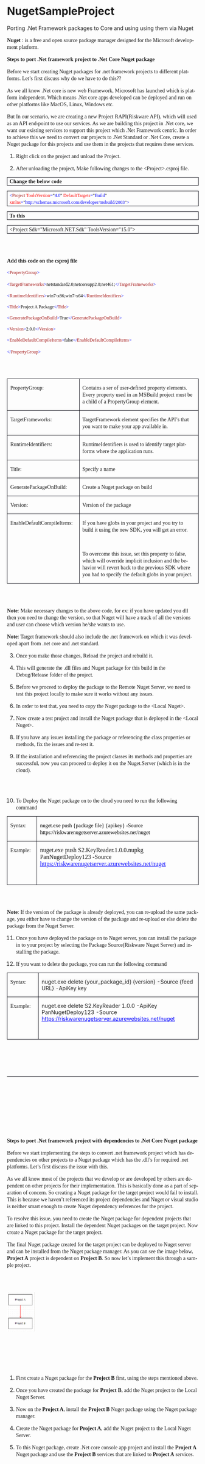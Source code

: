 # NugetSampleProject
Porting .Net Framework packages to Core and using using them via Nuget

<!DOCTYPE HTML PUBLIC "-//W3C//DTD HTML 4.0 Transitional//EN">
<HTML>
<HEAD>	
</HEAD>
<BODY LANG="en-US" LINK="#0000ff" DIR="LTR">
<P STYLE="margin-bottom: 0.11in"><FONT FACE="Cambria, serif"><B>Nuget
</B></FONT><FONT FACE="Cambria, serif">: is a free and open source
package manager designed for the Microsoft development platform.</FONT></P>
<P STYLE="margin-bottom: 0.11in"><FONT FACE="Cambria, serif"><B>Steps
to port .Net framework project to .Net Core Nuget package</B></FONT></P>
<P STYLE="margin-bottom: 0.11in"><FONT FACE="Cambria, serif">Before
we start creating Nuget packages for .net framework projects to
different platforms. Let’s first discuss why do we have to do
this??</FONT></P>
<P STYLE="margin-bottom: 0.11in"><FONT FACE="Cambria, serif">As we
all know .Net core is new web Framework, Microsoft has launched which
is platform independent. Which means .Net core apps developed can be
deployed and run on other platforms like MacOS, Linux, Windows etc. </FONT>
</P>
<P STYLE="margin-bottom: 0.11in"><FONT FACE="Cambria, serif">But In
our scenario, we are creating a new Project RAPI(Riskware API), which
will used as an API end-point to use our services. As we are building
this project in .Net core, we want our existing services to support
this project which .Net Framework centric. In order to achieve this
we need to convert our projects to .Net Standard or .Net Core, create
a Nuget package for this projects and use them in the projects that
requires these services.</FONT></P>
<OL>
	<LI><P STYLE="margin-bottom: 0.11in"><FONT FACE="Cambria, serif">Right
	click on the project and unload the Project.</FONT></P>
	<LI><P STYLE="margin-bottom: 0.11in"><FONT FACE="Cambria, serif">After
	unloading the project, Make following changes to the 
	&lt;Project&gt;.csproj file.</FONT></P>
</OL>
<P STYLE="margin-bottom: 0.11in; border: 1px solid #00000a; padding: 0.01in 0.06in">
<FONT FACE="Cambria, serif"><B>Change the below code</B></FONT></P>
<P STYLE="margin-bottom: 0.11in; border: 1px solid #00000a; padding: 0.01in 0.06in">
<FONT COLOR="#0000ff"><FONT FACE="Consolas, serif"><FONT SIZE=2 STYLE="font-size: 9pt">&lt;</FONT></FONT></FONT><FONT COLOR="#a31515"><FONT FACE="Consolas, serif"><FONT SIZE=2 STYLE="font-size: 9pt">Project</FONT></FONT></FONT><FONT COLOR="#0000ff"><FONT FACE="Consolas, serif"><FONT SIZE=2 STYLE="font-size: 9pt">
</FONT></FONT></FONT><FONT COLOR="#ff0000"><FONT FACE="Consolas, serif"><FONT SIZE=2 STYLE="font-size: 9pt">ToolsVersion</FONT></FONT></FONT><FONT COLOR="#0000ff"><FONT FACE="Consolas, serif"><FONT SIZE=2 STYLE="font-size: 9pt">=</FONT></FONT></FONT><FONT COLOR="#000000"><FONT FACE="Consolas, serif"><FONT SIZE=2 STYLE="font-size: 9pt">&quot;</FONT></FONT></FONT><FONT COLOR="#0000ff"><FONT FACE="Consolas, serif"><FONT SIZE=2 STYLE="font-size: 9pt">4.0</FONT></FONT></FONT><FONT COLOR="#000000"><FONT FACE="Consolas, serif"><FONT SIZE=2 STYLE="font-size: 9pt">&quot;</FONT></FONT></FONT><FONT COLOR="#0000ff"><FONT FACE="Consolas, serif"><FONT SIZE=2 STYLE="font-size: 9pt">
</FONT></FONT></FONT><FONT COLOR="#ff0000"><FONT FACE="Consolas, serif"><FONT SIZE=2 STYLE="font-size: 9pt">DefaultTargets</FONT></FONT></FONT><FONT COLOR="#0000ff"><FONT FACE="Consolas, serif"><FONT SIZE=2 STYLE="font-size: 9pt">=</FONT></FONT></FONT><FONT COLOR="#000000"><FONT FACE="Consolas, serif"><FONT SIZE=2 STYLE="font-size: 9pt">&quot;</FONT></FONT></FONT><FONT COLOR="#0000ff"><FONT FACE="Consolas, serif"><FONT SIZE=2 STYLE="font-size: 9pt">Build</FONT></FONT></FONT><FONT COLOR="#000000"><FONT FACE="Consolas, serif"><FONT SIZE=2 STYLE="font-size: 9pt">&quot;</FONT></FONT></FONT><FONT COLOR="#0000ff"><FONT FACE="Consolas, serif"><FONT SIZE=2 STYLE="font-size: 9pt">
</FONT></FONT></FONT><FONT COLOR="#ff0000"><FONT FACE="Consolas, serif"><FONT SIZE=2 STYLE="font-size: 9pt">xmlns</FONT></FONT></FONT><FONT COLOR="#0000ff"><FONT FACE="Consolas, serif"><FONT SIZE=2 STYLE="font-size: 9pt">=</FONT></FONT></FONT><FONT COLOR="#000000"><FONT FACE="Consolas, serif"><FONT SIZE=2 STYLE="font-size: 9pt">&quot;</FONT></FONT></FONT><FONT COLOR="#0000ff"><FONT FACE="Consolas, serif"><FONT SIZE=2 STYLE="font-size: 9pt">http://schemas.microsoft.com/developer/msbuild/2003</FONT></FONT></FONT><FONT COLOR="#000000"><FONT FACE="Consolas, serif"><FONT SIZE=2 STYLE="font-size: 9pt">&quot;</FONT></FONT></FONT><FONT COLOR="#0000ff"><FONT FACE="Consolas, serif"><FONT SIZE=2 STYLE="font-size: 9pt">&gt;</FONT></FONT></FONT></P>
<P STYLE="margin-bottom: 0.11in; border: 1px solid #00000a; padding: 0.01in 0.06in">
<FONT FACE="Cambria, serif"><B>To this </B></FONT>
</P>
<P STYLE="margin-bottom: 0.11in; border: 1px solid #00000a; padding: 0.01in 0.06in"><A NAME="OLE_LINK2"></A><A NAME="OLE_LINK1"></A>
<FONT FACE="Cambria, serif">&lt;Project Sdk=&quot;Microsoft.NET.Sdk&quot;
ToolsVersion=&quot;15.0&quot;&gt;</FONT></P>
<P STYLE="margin-bottom: 0.11in"><BR><BR>
</P>
<P STYLE="margin-bottom: 0.11in"><A NAME="_GoBack"></A><FONT FACE="Cambria, serif"><B>Add
this code on the csproj file</B></FONT></P>
<P STYLE="margin-bottom: 0in; line-height: 100%"><FONT COLOR="#0000ff">
<FONT FACE="Consolas, serif"><FONT SIZE=2 STYLE="font-size: 9pt">&lt;</FONT></FONT></FONT><FONT COLOR="#a31515"><FONT FACE="Consolas, serif"><FONT SIZE=2 STYLE="font-size: 9pt">PropertyGroup</FONT></FONT></FONT><FONT COLOR="#0000ff"><FONT FACE="Consolas, serif"><FONT SIZE=2 STYLE="font-size: 9pt">&gt;
     </FONT></FONT></FONT>
</P>
<P STYLE="margin-bottom: 0in; line-height: 100%"><FONT COLOR="#0000ff">
  
<FONT FACE="Consolas, serif"><FONT SIZE=2 STYLE="font-size: 9pt">&lt;</FONT></FONT></FONT><FONT COLOR="#a31515"><FONT FACE="Consolas, serif"><FONT SIZE=2 STYLE="font-size: 9pt">TargetFrameworks</FONT></FONT></FONT><FONT COLOR="#0000ff"><FONT FACE="Consolas, serif"><FONT SIZE=2 STYLE="font-size: 9pt">&gt;</FONT></FONT></FONT><FONT COLOR="#000000"><FONT FACE="Consolas, serif"><FONT SIZE=2 STYLE="font-size: 9pt">netstandard2.0;netcoreapp2.0;net461;</FONT></FONT></FONT><FONT COLOR="#0000ff"><FONT FACE="Consolas, serif"><FONT SIZE=2 STYLE="font-size: 9pt">&lt;/</FONT></FONT></FONT><FONT COLOR="#a31515"><FONT FACE="Consolas, serif"><FONT SIZE=2 STYLE="font-size: 9pt">TargetFrameworks</FONT></FONT></FONT><FONT COLOR="#0000ff"><FONT FACE="Consolas, serif"><FONT SIZE=2 STYLE="font-size: 9pt">&gt;
   </FONT></FONT></FONT>
</P>
<P STYLE="margin-bottom: 0in; line-height: 100%"><FONT COLOR="#0000ff">
   <FONT FACE="Consolas, serif"><FONT SIZE=2 STYLE="font-size: 9pt">&lt;</FONT></FONT></FONT><FONT COLOR="#a31515"><FONT FACE="Consolas, serif"><FONT SIZE=2 STYLE="font-size: 9pt">RuntimeIdentifiers</FONT></FONT></FONT><FONT COLOR="#0000ff"><FONT FACE="Consolas, serif"><FONT SIZE=2 STYLE="font-size: 9pt">&gt;</FONT></FONT></FONT><FONT COLOR="#000000"><FONT FACE="Consolas, serif"><FONT SIZE=2 STYLE="font-size: 9pt">win7-x86;win7-x64</FONT></FONT></FONT><FONT COLOR="#0000ff"><FONT FACE="Consolas, serif"><FONT SIZE=2 STYLE="font-size: 9pt">&lt;/</FONT></FONT></FONT><FONT COLOR="#a31515"><FONT FACE="Consolas, serif"><FONT SIZE=2 STYLE="font-size: 9pt">RuntimeIdentifiers</FONT></FONT></FONT><FONT COLOR="#0000ff"><FONT FACE="Consolas, serif"><FONT SIZE=2 STYLE="font-size: 9pt">&gt;
                                                          </FONT></FONT></FONT>
</P>
<P STYLE="margin-bottom: 0in; line-height: 100%"><FONT COLOR="#0000ff">
   <FONT FACE="Consolas, serif"><FONT SIZE=2 STYLE="font-size: 9pt">&lt;</FONT></FONT></FONT><FONT COLOR="#a31515"><FONT FACE="Consolas, serif"><FONT SIZE=2 STYLE="font-size: 9pt">Title</FONT></FONT></FONT><FONT COLOR="#0000ff"><FONT FACE="Consolas, serif"><FONT SIZE=2 STYLE="font-size: 9pt">&gt;</FONT></FONT></FONT><FONT COLOR="#000000"><FONT FACE="Consolas, serif"><FONT SIZE=2 STYLE="font-size: 9pt">Project
A Package</FONT></FONT></FONT><FONT COLOR="#0000ff"><FONT FACE="Consolas, serif"><FONT SIZE=2 STYLE="font-size: 9pt">&lt;/</FONT></FONT></FONT><FONT COLOR="#a31515"><FONT FACE="Consolas, serif"><FONT SIZE=2 STYLE="font-size: 9pt">Title</FONT></FONT></FONT><FONT COLOR="#0000ff"><FONT FACE="Consolas, serif"><FONT SIZE=2 STYLE="font-size: 9pt">&gt;
   </FONT></FONT></FONT>
</P>
<P STYLE="margin-bottom: 0in; line-height: 100%"><FONT COLOR="#0000ff">
   <FONT FACE="Consolas, serif"><FONT SIZE=2 STYLE="font-size: 9pt">&lt;</FONT></FONT></FONT><FONT COLOR="#a31515"><FONT FACE="Consolas, serif"><FONT SIZE=2 STYLE="font-size: 9pt">GeneratePackageOnBuild</FONT></FONT></FONT><FONT COLOR="#0000ff"><FONT FACE="Consolas, serif"><FONT SIZE=2 STYLE="font-size: 9pt">&gt;</FONT></FONT></FONT><FONT COLOR="#000000"><FONT FACE="Consolas, serif"><FONT SIZE=2 STYLE="font-size: 9pt">True</FONT></FONT></FONT><FONT COLOR="#0000ff"><FONT FACE="Consolas, serif"><FONT SIZE=2 STYLE="font-size: 9pt">&lt;/</FONT></FONT></FONT><FONT COLOR="#a31515"><FONT FACE="Consolas, serif"><FONT SIZE=2 STYLE="font-size: 9pt">GeneratePackageOnBuild</FONT></FONT></FONT><FONT COLOR="#0000ff"><FONT FACE="Consolas, serif"><FONT SIZE=2 STYLE="font-size: 9pt">&gt;
   </FONT></FONT></FONT>
</P>
<P STYLE="margin-bottom: 0in; line-height: 100%"><FONT COLOR="#0000ff">
   <FONT FACE="Consolas, serif"><FONT SIZE=2 STYLE="font-size: 9pt">&lt;</FONT></FONT></FONT><FONT COLOR="#a31515"><FONT FACE="Consolas, serif"><FONT SIZE=2 STYLE="font-size: 9pt">Version</FONT></FONT></FONT><FONT COLOR="#0000ff"><FONT FACE="Consolas, serif"><FONT SIZE=2 STYLE="font-size: 9pt">&gt;</FONT></FONT></FONT><FONT COLOR="#000000"><FONT FACE="Consolas, serif"><FONT SIZE=2 STYLE="font-size: 9pt">2.0.0</FONT></FONT></FONT><FONT COLOR="#0000ff"><FONT FACE="Consolas, serif"><FONT SIZE=2 STYLE="font-size: 9pt">&lt;/</FONT></FONT></FONT><FONT COLOR="#a31515"><FONT FACE="Consolas, serif"><FONT SIZE=2 STYLE="font-size: 9pt">Version</FONT></FONT></FONT><FONT COLOR="#0000ff"><FONT FACE="Consolas, serif"><FONT SIZE=2 STYLE="font-size: 9pt">&gt;
   </FONT></FONT></FONT>
</P>
<P STYLE="margin-bottom: 0in; line-height: 100%"><FONT COLOR="#0000ff">
   <FONT FACE="Consolas, serif"><FONT SIZE=2 STYLE="font-size: 9pt">&lt;</FONT></FONT></FONT><FONT COLOR="#a31515"><FONT FACE="Consolas, serif"><FONT SIZE=2 STYLE="font-size: 9pt">EnableDefaultCompileItems</FONT></FONT></FONT><FONT COLOR="#0000ff"><FONT FACE="Consolas, serif"><FONT SIZE=2 STYLE="font-size: 9pt">&gt;</FONT></FONT></FONT><FONT COLOR="#000000"><FONT FACE="Consolas, serif"><FONT SIZE=2 STYLE="font-size: 9pt">false</FONT></FONT></FONT><FONT COLOR="#0000ff"><FONT FACE="Consolas, serif"><FONT SIZE=2 STYLE="font-size: 9pt">&lt;/</FONT></FONT></FONT><FONT COLOR="#a31515"><FONT FACE="Consolas, serif"><FONT SIZE=2 STYLE="font-size: 9pt">EnableDefaultCompileItems</FONT></FONT></FONT><FONT COLOR="#0000ff"><FONT FACE="Consolas, serif"><FONT SIZE=2 STYLE="font-size: 9pt">&gt;
 </FONT></FONT></FONT>
</P>
<P STYLE="margin-bottom: 0.11in"><FONT COLOR="#0000ff"> 
<FONT FACE="Consolas, serif"><FONT SIZE=2 STYLE="font-size: 9pt">&lt;/</FONT></FONT></FONT><FONT COLOR="#a31515"><FONT FACE="Consolas, serif"><FONT SIZE=2 STYLE="font-size: 9pt">PropertyGroup</FONT></FONT></FONT><FONT COLOR="#0000ff"><FONT FACE="Consolas, serif"><FONT SIZE=2 STYLE="font-size: 9pt">&gt;</FONT></FONT></FONT></P>
<P STYLE="margin-bottom: 0.11in"><BR><BR>
</P>
<TABLE WIDTH=623 CELLPADDING=7 CELLSPACING=0>
	<COL WIDTH=179>
	<COL WIDTH=415>
	<TR VALIGN=TOP>
		<TD WIDTH=179 STYLE="border: 1px solid #00000a; padding-top: 0in; padding-bottom: 0in; padding-left: 0.08in; padding-right: 0.08in">
			<P><FONT FACE="Cambria, serif">PropertyGroup:</FONT></P>
		</TD>
		<TD WIDTH=415 STYLE="border: 1px solid #00000a; padding-top: 0in; padding-bottom: 0in; padding-left: 0.08in; padding-right: 0.08in">
			<P><FONT FACE="Cambria, serif">Contains a ser of user-defined
			property elements. Every property used in an MSBuild project must
			be a child of a PropertyGroup element.</FONT></P>
		</TD>
	</TR>
	<TR VALIGN=TOP>
		<TD WIDTH=179 STYLE="border: 1px solid #00000a; padding-top: 0in; padding-bottom: 0in; padding-left: 0.08in; padding-right: 0.08in">
			<P><FONT FACE="Cambria, serif">TargetFrameworks:</FONT></P>
		</TD>
		<TD WIDTH=415 STYLE="border: 1px solid #00000a; padding-top: 0in; padding-bottom: 0in; padding-left: 0.08in; padding-right: 0.08in">
			<P><FONT FACE="Cambria, serif">TargetFramework element specifies
			the API’s that you want to make your app available in.</FONT></P>
		</TD>
	</TR>
	<TR VALIGN=TOP>
		<TD WIDTH=179 STYLE="border: 1px solid #00000a; padding-top: 0in; padding-bottom: 0in; padding-left: 0.08in; padding-right: 0.08in">
			<P><FONT FACE="Cambria, serif">RuntimeIdentifiers:</FONT></P>
		</TD>
		<TD WIDTH=415 STYLE="border: 1px solid #00000a; padding-top: 0in; padding-bottom: 0in; padding-left: 0.08in; padding-right: 0.08in">
			<P><FONT FACE="Cambria, serif">RuntimeIdentifiers is used to
			identify target platforms where the application runs.</FONT></P>
		</TD>
	</TR>
	<TR VALIGN=TOP>
		<TD WIDTH=179 STYLE="border: 1px solid #00000a; padding-top: 0in; padding-bottom: 0in; padding-left: 0.08in; padding-right: 0.08in">
			<P><FONT FACE="Cambria, serif">Title:</FONT></P>
		</TD>
		<TD WIDTH=415 STYLE="border: 1px solid #00000a; padding-top: 0in; padding-bottom: 0in; padding-left: 0.08in; padding-right: 0.08in">
			<P><FONT FACE="Cambria, serif">Specify a name</FONT></P>
		</TD>
	</TR>
	<TR VALIGN=TOP>
		<TD WIDTH=179 STYLE="border: 1px solid #00000a; padding-top: 0in; padding-bottom: 0in; padding-left: 0.08in; padding-right: 0.08in">
			<P><FONT FACE="Cambria, serif">GeneratePackageOnBuild:</FONT></P>
		</TD>
		<TD WIDTH=415 STYLE="border: 1px solid #00000a; padding-top: 0in; padding-bottom: 0in; padding-left: 0.08in; padding-right: 0.08in">
			<P><FONT FACE="Cambria, serif">Create a Nuget package on build</FONT></P>
		</TD>
	</TR>
	<TR VALIGN=TOP>
		<TD WIDTH=179 STYLE="border: 1px solid #00000a; padding-top: 0in; padding-bottom: 0in; padding-left: 0.08in; padding-right: 0.08in">
			<P><FONT FACE="Cambria, serif">Version:</FONT></P>
		</TD>
		<TD WIDTH=415 STYLE="border: 1px solid #00000a; padding-top: 0in; padding-bottom: 0in; padding-left: 0.08in; padding-right: 0.08in">
			<P><FONT FACE="Cambria, serif">Version of the package</FONT></P>
		</TD>
	</TR>
	<TR VALIGN=TOP>
		<TD WIDTH=179 STYLE="border: 1px solid #00000a; padding-top: 0in; padding-bottom: 0in; padding-left: 0.08in; padding-right: 0.08in">
			<P><FONT FACE="Cambria, serif">EnableDefaultCompileItems:</FONT></P>
		</TD>
		<TD WIDTH=415 STYLE="border: 1px solid #00000a; padding-top: 0in; padding-bottom: 0in; padding-left: 0.08in; padding-right: 0.08in">
			<P STYLE="margin-bottom: 0in"><FONT FACE="Cambria, serif">If you
			have globs in your project and you try to build it using the new
			SDK, you will get an error.</FONT></P>
			<P STYLE="margin-bottom: 0in"><BR>
			</P>
			<P><FONT FACE="Cambria, serif">To overcome this issue, set this
			property to false, which will override implicit inclusion and the
			behavior will revert back to the previous SDK where you had to
			specify the default globs in your project.</FONT></P>
		</TD>
	</TR>
</TABLE>
<P STYLE="margin-bottom: 0.11in"><BR><BR>
</P>
<P STYLE="margin-bottom: 0.11in"><FONT FACE="Cambria, serif"><B>Note</B></FONT><FONT FACE="Cambria, serif">:
Make necessary changes to the above code, for ex: if you have updated
you dll then you need to change the version, so that Nuget will have
a track of all the versions and user can choose which version he/she
wants to use.</FONT></P>
<P STYLE="margin-bottom: 0.11in"><FONT FACE="Cambria, serif"><B>Note</B></FONT><FONT FACE="Cambria, serif">:
Target framework should also include the .net framework on which it
was developed apart from .net core and .net standard.</FONT></P>
<OL START=3>
	<LI><P STYLE="margin-bottom: 0.11in"><FONT FACE="Cambria, serif">Once
	you make those changes, Reload the project and rebuild it. </FONT>
	</P>
	<LI><P STYLE="margin-bottom: 0.11in"><FONT FACE="Cambria, serif">This
	will generate the .dll files and Nuget package for this build in the
	Debug/Release folder of the project.</FONT></P>
	<LI><P STYLE="margin-bottom: 0.11in"><FONT FACE="Cambria, serif">Before
	we proceed to deploy the package to the Remote Nuget Server, we need
	to test this project locally to make sure it works without any
	issues.</FONT></P>
	<LI><P STYLE="margin-bottom: 0.11in"><FONT FACE="Cambria, serif">In
	order to test that, you need to copy the Nuget package to the &lt;Local
	Nuget&gt;.  </FONT>
	</P>
	<LI><P STYLE="margin-bottom: 0.11in"><FONT FACE="Cambria, serif">Now
	create a test project and install the Nuget package that is deployed
	in the &lt;Local Nuget&gt;.</FONT></P>
	<LI><P STYLE="margin-bottom: 0.11in"><FONT FACE="Cambria, serif">If
	you have any issues installing the package or referencing the class
	properties or methods, fix the issues and re-test it.</FONT></P>
	<LI><P STYLE="margin-bottom: 0.11in"><FONT FACE="Cambria, serif">If
	the installation and referencing the project classes its methods and
	properties are successful, now you can proceed to deploy it on the
	Nuget.Server (which is in the cloud). </FONT>
	</P>
</OL>
<P STYLE="margin-bottom: 0.11in"><BR><BR>
</P>
<OL START=10>
	<LI><P STYLE="margin-bottom: 0.11in"><FONT FACE="Cambria, serif">To
	Deploy the Nuget package on to the cloud you need to run the
	following command </FONT>
	</P>
</OL>
<TABLE WIDTH=575 CELLPADDING=7 CELLSPACING=0>
	<COL WIDTH=69>
	<COL WIDTH=476>
	<TR VALIGN=TOP>
		<TD WIDTH=69 STYLE="border: 1px solid #00000a; padding-top: 0in; padding-bottom: 0in; padding-left: 0.08in; padding-right: 0.08in">
			<P><FONT FACE="Cambria, serif">Syntax:</FONT></P>
		</TD>
		<TD WIDTH=476 STYLE="border: 1px solid #00000a; padding-top: 0in; padding-bottom: 0in; padding-left: 0.08in; padding-right: 0.08in">
			<P><FONT COLOR="#000000"><FONT FACE="Calibri, serif"><SPAN STYLE="font-weight: normal">nuget.exe
			push {package file} {apikey} -Source
			https://riskwarenugetserver.azurewebsites.net/nuget</SPAN></FONT></FONT></P>
		</TD>
	</TR>
	<TR VALIGN=TOP>
		<TD WIDTH=69 STYLE="border: 1px solid #00000a; padding-top: 0in; padding-bottom: 0in; padding-left: 0.08in; padding-right: 0.08in">
			<P><FONT FACE="Cambria, serif">Example:</FONT></P>
		</TD>
		<TD WIDTH=476 STYLE="border: 1px solid #00000a; padding-top: 0in; padding-bottom: 0in; padding-left: 0.08in; padding-right: 0.08in">
			<P STYLE="margin-bottom: 0in"><FONT FACE="Times New Roman, serif"><FONT SIZE=3>nuget.exe
			push S2.KeyReader.1.0.0.nupkg PanNugetDeploy123 -Source
			</FONT></FONT><A HREF="https://riskwarenugetserver.azurewebsites.net/nuget"><FONT COLOR="#0000ff"><FONT FACE="Times New Roman, serif"><FONT SIZE=3><U>https://riskwarenugetserver.azurewebsites.net/nuget</U></FONT></FONT></FONT></A></P>
			<P STYLE="font-weight: normal"><BR>
			</P>
		</TD>
	</TR>
</TABLE>
<P STYLE="margin-left: 0.5in; margin-bottom: 0.11in"><BR><BR>
</P>
<P STYLE="margin-bottom: 0.11in"><FONT FACE="Cambria, serif"><B>Note</B></FONT><FONT FACE="Cambria, serif">:
If the version of the package is already deployed, you can re-upload
the same package, you either have to change the version of the
package and re-upload or else delete the package from the Nuget
Server.</FONT></P>
<OL START=11>
	<LI><P STYLE="margin-bottom: 0.11in"><FONT FACE="Cambria, serif">Once
	you have deployed the package on to Nuget server, you can install
	the package in to your project by selecting the Package
	Source(Riskware Nuget Server) and installing the package.</FONT></P>
	<LI><P STYLE="margin-bottom: 0.11in"> <FONT FACE="Cambria, serif">If
	you want to delete the package, you can run the following command </FONT>
	</P>
</OL>
<TABLE WIDTH=623 CELLPADDING=7 CELLSPACING=0>
	<COL WIDTH=89>
	<COL WIDTH=505>
	<TR VALIGN=TOP>
		<TD WIDTH=89 STYLE="border: 1px solid #00000a; padding-top: 0in; padding-bottom: 0in; padding-left: 0.08in; padding-right: 0.08in">
			<P><FONT FACE="Cambria, serif">Syntax:</FONT></P>
		</TD>
		<TD WIDTH=505 STYLE="border: 1px solid #00000a; padding-top: 0in; padding-bottom: 0in; padding-left: 0.08in; padding-right: 0.08in">
			<P><FONT COLOR="#222222"><SPAN STYLE="background: #f9f9f9">nuget.exe
			delete {your_package_id} {version} -Source {feed URL} -ApiKey key</SPAN></FONT></P>
		</TD>
	</TR>
	<TR VALIGN=TOP>
		<TD WIDTH=89 STYLE="border: 1px solid #00000a; padding-top: 0in; padding-bottom: 0in; padding-left: 0.08in; padding-right: 0.08in">
			<P><FONT FACE="Cambria, serif">Example:</FONT></P>
		</TD>
		<TD WIDTH=505 STYLE="border: 1px solid #00000a; padding-top: 0in; padding-bottom: 0in; padding-left: 0.08in; padding-right: 0.08in">
			<P STYLE="margin-bottom: 0in">nuget.exe delete S2.KeyReader 1.0.0
			-ApiKey PanNugetDeploy123 -Source
			<A HREF="https://riskwarenugetserver.azurewebsites.net/nuget"><FONT COLOR="#0000ff"><U>https://riskwarenugetserver.azurewebsites.net/nuget</U></FONT></A></P>
			<P><BR>
			</P>
		</TD>
	</TR>
</TABLE>
<P STYLE="margin-bottom: 0.11in"><BR><BR>
</P>
<P STYLE="margin-bottom: 0.11in; border-top: none; border-bottom: 1px solid #00000a; border-left: none; border-right: none; padding-top: 0in; padding-bottom: 0.01in; padding-left: 0in; padding-right: 0in">
<BR><BR>
</P>
<P STYLE="margin-bottom: 0.11in"><BR><BR>
</P>
<P STYLE="margin-bottom: 0.11in"><BR><BR>
</P>
<P STYLE="margin-bottom: 0.11in"><BR><BR>
</P>
<P STYLE="margin-bottom: 0.11in"><FONT FACE="Cambria, serif"><B>Steps
to port .Net framework project with dependencies to .Net Core Nuget
package</B></FONT></P>
<P STYLE="margin-bottom: 0.11in"><FONT FACE="Cambria, serif">Before
we start implementing the steps to convert .net framework project
which has dependencies on other projects to a Nuget package which has
the .dll’s for required .net platforms. Let’s first discuss the
issue with this.</FONT></P>
<P STYLE="margin-bottom: 0.11in"><FONT FACE="Cambria, serif">As we
all know most of the projects that we develop or are developed by
others are dependent on other projects for their implementation. This
is basically done as a part of separation of concern. So creating a
Nuget package for the target project would fail to install. This is
because we haven’t referenced its project dependencies and Nuget or
visual studio is neither smart enough to create Nuget dependency
references for the project.</FONT></P>
<P STYLE="margin-bottom: 0.11in"><FONT FACE="Cambria, serif">To
resolve this issue, you need to create the Nuget package for
dependent projects that are linked to this project. Install the
dependent Nuget packages on the target project. Now create a Nuget
package for the target project. </FONT>
</P>
<P STYLE="margin-bottom: 0.11in"><FONT FACE="Cambria, serif">The
final Nuget package created for the target project can be deployed to
Nuget server and can be installed from the Nuget package manager. As
you can see the image below, </FONT><FONT FACE="Cambria, serif"><B>Project
A</B></FONT><FONT FACE="Cambria, serif"> project is dependent on
</FONT><FONT FACE="Cambria, serif"><B>Project B</B></FONT><FONT FACE="Cambria, serif">.
So now let’s implement this through a sample project.</FONT></P>
<P STYLE="margin-bottom: 0.11in"><BR><BR>
</P>
<P STYLE="margin-bottom: 0.11in"><IMG SRC="ImplementingNugetPackages_html_7225894a.gif"></P>
<P STYLE="margin-bottom: 0.11in"><BR><BR>
</P>
<P STYLE="margin-bottom: 0.11in"><BR><BR>
</P>
<OL>
	<LI><P STYLE="margin-bottom: 0.11in"><FONT FACE="Cambria, serif">First
	create a Nuget package for the </FONT><FONT FACE="Cambria, serif"><B>Project
	B</B></FONT><FONT FACE="Cambria, serif"> first, using the steps
	mentioned above.</FONT></P>
	<LI><P STYLE="margin-bottom: 0.11in"><FONT FACE="Cambria, serif">Once
	you have created the package for </FONT><FONT FACE="Cambria, serif"><B>Project
	B</B></FONT><FONT FACE="Cambria, serif">, add the Nuget project to
	the Local Nuget Server.</FONT></P>
	<LI><P STYLE="margin-bottom: 0.11in"><FONT FACE="Cambria, serif">Now
	on the </FONT><FONT FACE="Cambria, serif"><B>Project A</B></FONT><FONT FACE="Cambria, serif">,
	install the </FONT><FONT FACE="Cambria, serif"><B>Project B</B></FONT><FONT FACE="Cambria, serif">
	Nuget package using the Nuget package manager. </FONT>
	</P>
	<LI><P STYLE="margin-bottom: 0.11in"><FONT FACE="Cambria, serif">Create
	the Nuget package for </FONT><FONT FACE="Cambria, serif"><B>Project
	A</B></FONT><FONT FACE="Cambria, serif">, add the Nuget project to
	the Local Nuget Server.</FONT></P>
	<LI><P STYLE="margin-bottom: 0.11in"><FONT FACE="Cambria, serif">To
	this Nuget package, create .Net core console app project and install
	the </FONT><FONT FACE="Cambria, serif"><B>Project A</B></FONT><FONT FACE="Cambria, serif">
	Nuget package and use the </FONT><FONT FACE="Cambria, serif"><B>Project
	B</B></FONT><FONT FACE="Cambria, serif"> services that are linked to
	</FONT><FONT FACE="Cambria, serif"><B>Project A</B></FONT><FONT FACE="Cambria, serif">
	services.</FONT></P>
</OL>
<P STYLE="margin-bottom: 0.11in"><BR><BR>
</P>
<P STYLE="margin-bottom: 0.11in"><BR><BR>
</P>
<P STYLE="margin-bottom: 0.11in"><BR><BR>
</P>
<P STYLE="margin-bottom: 0.11in"><BR><BR>
</P>
<P STYLE="margin-bottom: 0.11in"><BR><BR>
</P>
<P STYLE="margin-bottom: 0.11in"><BR><BR>
</P>
<P STYLE="margin-bottom: 0.11in"><BR><BR>
</P>
</BODY>
</HTML>

